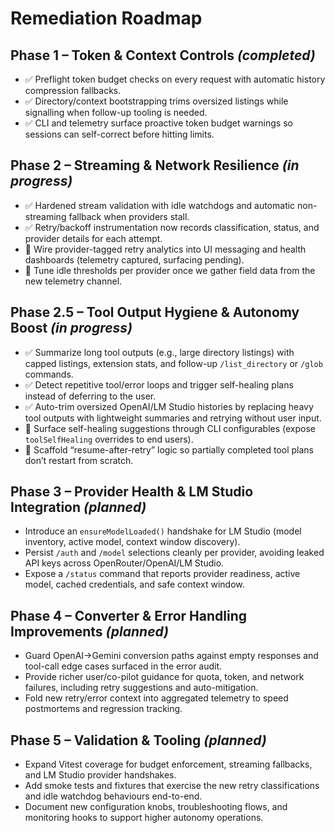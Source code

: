 # Remediation Roadmap

## Phase 1 – Token & Context Controls _(completed)_

- ✅ Preflight token budget checks on every request with automatic history compression fallbacks.
- ✅ Directory/context bootstrapping trims oversized listings while signalling when follow-up tooling is needed.
- ✅ CLI and telemetry surface proactive token budget warnings so sessions can self-correct before hitting limits.

## Phase 2 – Streaming & Network Resilience _(in progress)_

- ✅ Hardened stream validation with idle watchdogs and automatic non-streaming fallback when providers stall.
- ✅ Retry/backoff instrumentation now records classification, status, and provider details for each attempt.
- 🔄 Wire provider-tagged retry analytics into UI messaging and health dashboards (telemetry captured, surfacing pending).
- 🔄 Tune idle thresholds per provider once we gather field data from the new telemetry channel.

## Phase 2.5 – Tool Output Hygiene & Autonomy Boost _(in progress)_

- ✅ Summarize long tool outputs (e.g., large directory listings) with capped listings, extension stats, and follow-up `/list_directory` or `/glob` commands.
- ✅ Detect repetitive tool/error loops and trigger self-healing plans instead of deferring to the user.
- ✅ Auto-trim oversized OpenAI/LM Studio histories by replacing heavy tool outputs with lightweight summaries and retrying without user input.
- 🔄 Surface self-healing suggestions through CLI configurables (expose `toolSelfHealing` overrides to end users).
- 🔄 Scaffold “resume-after-retry” logic so partially completed tool plans don’t restart from scratch.

## Phase 3 – Provider Health & LM Studio Integration _(planned)_

- Introduce an `ensureModelLoaded()` handshake for LM Studio (model inventory, active model, context window discovery).
- Persist `/auth` and `/model` selections cleanly per provider, avoiding leaked API keys across OpenRouter/OpenAI/LM Studio.
- Expose a `/status` command that reports provider readiness, active model, cached credentials, and safe context window.

## Phase 4 – Converter & Error Handling Improvements _(planned)_

- Guard OpenAI→Gemini conversion paths against empty responses and tool-call edge cases surfaced in the error audit.
- Provide richer user/co-pilot guidance for quota, token, and network failures, including retry suggestions and auto-mitigation.
- Fold new retry/error context into aggregated telemetry to speed postmortems and regression tracking.

## Phase 5 – Validation & Tooling _(planned)_

- Expand Vitest coverage for budget enforcement, streaming fallbacks, and LM Studio provider handshakes.
- Add smoke tests and fixtures that exercise the new retry classifications and idle watchdog behaviours end-to-end.
- Document new configuration knobs, troubleshooting flows, and monitoring hooks to support higher autonomy operations.
